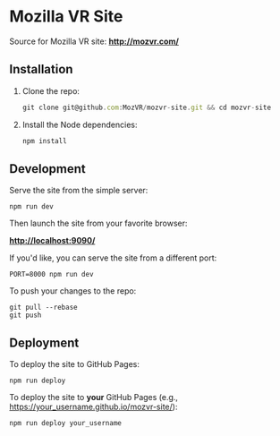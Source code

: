 # Mozilla VR Site

Source for Mozilla VR site: __http://mozvr.com/__


## Installation

1. Clone the repo:

    ```js
    git clone git@github.com:MozVR/mozvr-site.git && cd mozvr-site
    ```

2. Install the Node dependencies:

    ```js
    npm install
    ```

## Development

Serve the site from the simple server:

    npm run dev

Then launch the site from your favorite browser:

[__http://localhost:9090/__](http://localhost:9090/)

If you'd like, you can serve the site from a different port:

    PORT=8000 npm run dev

To push your changes to the repo:

    git pull --rebase
    git push


## Deployment

To deploy the site to GitHub Pages:

    npm run deploy

To deploy the site to __your__ GitHub Pages (e.g., https://your_username.github.io/mozvr-site/):

    npm run deploy your_username
